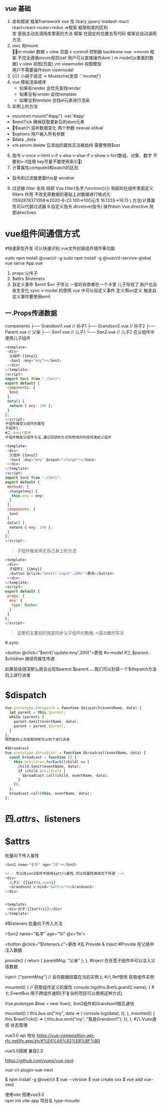 ## vue 基础
1. 库和框架 
框架framework  vue   库 libary  jquery loadash react  
react+react-router+redux =>框架 
框架和库的区别  
库 是我主动去调用库里面的方法 
框架 在固定的位置去写代码 框架会自动调用方法 
2. mvc 和mvvm  
m model 数据  v view 页面  c controll 控制器  backbone 
vue ->mvvm 框架 不完全遵循mvvm规则(ref 用户可以直接操作dom )
m model(js里面的数据)  v view 视图(页面)  vm   viewmodel 视图模型    
用户不需要操作dom     viewmodel  
3. {{}} 小胡子语法 -> Mustache(发音：ˈmʌstæʃ')
4. vue  模板渲染顺序 
	- 如果有render 会优先查找render 
	- 如果没有render 会找template
	- 如果没有temlate 会找el元素进行渲染  
5. 实例上的方法 
 - $mount 	vm.$mount("#app")  ->el:'#app'
 - $nextTick 确保获取更新后的dom元素
 - $watch  监听数据变化  两个参数 newval  oldval  
 - $options  用户输入所有参数 
- $data _data  
- vm.$set vm.$delete   后添加的属性无法被劫持  需要使用$set   
6. 指令 v-once v-html  v-if v-else v-else-if  v-show   v-for(数组、对象、数字 不要和v-if连用 key尽量不要使用索引)
7. 计算属性computed和watch的区别 
  *  指令和过滤器里面this是 window 

8. 过滤器  filter  全局 局部  Vue.filter(名字,function(){})  局部的在组件里面定义  
filters  作用 不改变原数据的基础上对数据进行格式化(1592878371058=>2020-6-23  100=>100元/$  16.1333->16.13 )   方法/计算属性可以代替过滤器 
9.自定义指令 dircetive(指令)  操作dom   Vue.directive   局部directives




# vue组件间通信方式
#快速原型开发
可以快速识别.vue文件封装组件插件等功能

sudo npm install @vue/cli -g
sudo npm install -g @vue/cli-service-global
vue serve App.vue
1. props 父传子   
2. $attrs $listeners
3. 自定义事件  $emit  $on   子传父   一家的存款都在一个卡里  儿子存钱了 账户也会发生变化  sync v-model 的使用  vue 中可以自定义事件 定义用on定义  触发自定义事件要使用emit   
## 一.Props传递数据
components
   ├── Grandson1.vue // 孙子1
   ├── Grandson2.vue // 孙子2
   ├── Parent.vue   // 父亲
   ├── Son1.vue     // 儿子1
   └── Son2.vue     // 儿子2
在父组件中使用儿子组件
```js
<template>
 <div>
  父组件:{{mny}}
  <Son1 :mny="mny"></Son1>
 </div>
</template>
<script>
import Son1 from "./Son1";
export default {
 components: {
  Son1
 },
 data() {
  return { mny: 100 };
 }
};
</script>
子组件接受父组件的属性
子组件1:
#二.$emit使用
子组件触发父组件方法,通过回调的方式将修改的内容传递给父组件

<template>
 <div>
  父组件:{{mny}}
  <Son1 :mny="mny" @input="change"></Son1>
 </div>
</template>
<script>
import Son1 from "./Son1";
export default {
 methods: {
  change(mny) {
   this.mny = mny;
  }
 },
 components: {
  Son1
 },
 data() {
  return { mny: 100 };
 }
};
</script>
```
>子组件触发绑定自己身上的方法
```js
<template>
 <div>
  子组件1: {{mny}}
  <button @click="$emit('input',200)">更改</button>
 </div>
</template>
<script>
export default {
 props: {
  mny: {
   type: Number
  }
 }
};
</script>
```
>这里的主要目的就是同步父子组件的数据,->语法糖的写法

#.sync
<Son1 :mny.sync="mny"></Son1>
<!-- 触发的事件名 update:(绑定.sync属性的名字) -->
<button @click="$emit('update:mny',200)">更改</button>
#v-model
<Son1 v-model="mny"></Son1>
<template>
 <div>
  子组件1: {{value}} // 触发的事件只能是input
  <button @click="$emit('input',200)">更改</button>
 </div>
</template>
<script>
export default {
 props: {
  value: { // 接收到的属性名只能叫value
   type: Number
  }
 }
};
</script>
#三.$parent、$children
继续将属性传递

<Grandson1 :value="value"></Grandson1>
<template>
 <div>
  孙子:{{value}}
  <!-- 调用父组件的input事件 -->
  <button @click="$parent.$emit('input',200)">更改</button>
 </div>
</template>
<script>
export default {
 props: {
  value: {
   type: Number
  }
 }
};
</script>
如果层级很深那么就会出现$parent.$parent.....我们可以封装一个$dispatch方法向上进行派发

# $dispatch
```js
Vue.prototype.$dispatch = function $dispatch(eventName, data) {
  let parent = this.$parent;
  while (parent) {
    parent.$emit(eventName, data);
    parent = parent.$parent;
  }
};
既然能向上派发那同样可以向下进行派发

#$broadcast
Vue.prototype.$broadcast = function $broadcast(eventName, data) {
  const broadcast = function () {
    this.$children.forEach((child) => {
      child.$emit(eventName, data);
      if (child.$children) {
        $broadcast.call(child, eventName, data);
      }
    });
  };
  broadcast.call(this, eventName, data);
};
```
# 四.$attrs、$listeners
# $attrs
批量向下传入属性
```js
<Son2 name="名字" age="10"></Son2>

<!-- 可以在son2组件中使用$attrs属性,可以将属性继续向下传递 -->
<div>
  儿子2: {{$attrs.name}}
  <Grandson2 v-bind="$attrs"></Grandson2>
</div>


<template>
 <div>孙子:{{$attrs}}</div>
</template>
```
#$listeners
批量向下传入方法

<Son2 name="名字" age="10" @c='fn'></Son2>
<!-- 可以在son2组件中使用listeners属性,可以将方法继续向下传递 -->
<Grandson2 v-bind="$attrs" v-on="$listeners"></Grandson2>

<button @click="$listeners.c">更改</button>
#五.Provide & Inject
#Provide
在父级中注入数据

provide() {
  return { parentMsg: "父亲" };
},
#Inject
在任意子组件中可以注入父级数据

inject: ["parentMsg"] // 会将数据挂载在当前实例上
#六.Ref使用
获取组件实例

<Grandson2 v-bind="$attrs" v-on="$listeners" ref="grand2"></Grandson2>
mounted() { // 获取组件定义的属性
  console.log(this.$refs.grand2.name);
}
#七.EventBus
用于跨组件通知(不复杂的项目可以使用这种方式)

Vue.prototype.$bus = new Vue();
Son2组件和Grandson1相互通信

 mounted() {
  this.$bus.$on("my", data => {
   console.log(data);
  });
 },
mounted() {
  this.$nextTick(() => {
   this.$bus.$emit("my", "我是Grandson1");
  });
 },
#八.Vuex通信
状态管理 

vue3.0 api 地址 
 https://vue-composition-api-rfc.netlify.app/zh/#%E6%A6%82%E8%BF%B0   

vue3.0搭建 兼容2.0  

https://github.com/vuejs/vue-next

vue-cli-plugin-vue-next

$ npm install -g @vue/cli
$ vue --version
$ vue create xxx
$ vue add vue-next

使用vite 搭建vue3.0    
 npm init vite-app  项目名  type-moudle  